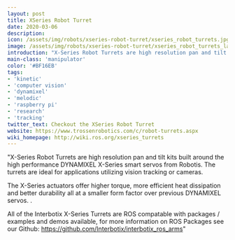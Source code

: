 ```yaml
---
layout: post
title: XSeries Robot Turret
date: 2020-03-06
description:
icon: /assets/img/robots/xseries-robot-turret/xseries_robot_turrets.jpg
image: /assets/img/robots/xseries-robot-turret/xseries_robot_turrets_large.jpg
introduction: "X-Series Robot Turrets are high resolution pan and tilt kits built around the high performance DYNAMIXEL X-Series smart servos from Robotis. The turrets are ideal for applications utilizing vision tracking or cameras."
main-class: 'manipulator'
color: '#BF16EB'
tags:
- 'kinetic'
- 'computer vision'
- 'dynamixel'
- 'melodic'
- 'raspberry pi'
- 'research'
- 'tracking'
twitter_text: Checkout the XSeries Robot Turret
website: https://www.trossenrobotics.com/c/robot-turrets.aspx
wiki_homepage: http://wiki.ros.org/xseries_turrets
---
```


"X-Series Robot Turrets are high resolution pan and tilt kits built around the high performance DYNAMIXEL X-Series smart servos from Robotis. The turrets are ideal for applications utilizing vision tracking or cameras.

 The X-Series actuators offer higher torque, more efficient heat dissipation and better durability all at a smaller form factor over previous DYNAMIXEL servos. .

 All of the Interbotix X-Series Turrets are ROS compatable with packages / examples and demos available, for more information on ROS Packages see our Github: https://github.com/Interbotix/interbotix_ros_arms"
